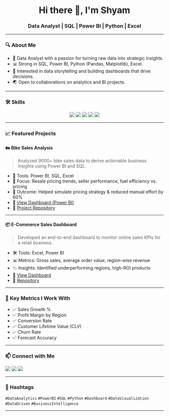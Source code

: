 <h1 align="center">Hi there 👋, I'm Shyam</h1>
<h3 align="center">Data Analyst | SQL | Power BI | Python | Excel</h3>

---

### 🔍 About Me
- 🎯 Data Analyst with a passion for turning raw data into strategic insights.
- 📊 Strong in SQL, Power BI, Python (Pandas, Matplotlib), Excel.
- 🧠 Interested in data storytelling and building dashboards that drive decisions.
- 🌏 Open to collaborations on analytics and BI projects.

---

### 🛠️ Skills

<p align="center">
  <img src="https://img.shields.io/badge/-SQL-blue?style=flat-square&logo=mysql&logoColor=white" />
  <img src="https://img.shields.io/badge/-PowerBI-yellow?style=flat-square&logo=powerbi&logoColor=black" />
  <img src="https://img.shields.io/badge/-Python-3776AB?style=flat-square&logo=python&logoColor=white" />
  <img src="https://img.shields.io/badge/-Excel-217346?style=flat-square&logo=microsoft-excel&logoColor=white" />
  <img src="https://img.shields.io/badge/-Tableau-E97627?style=flat-square&logo=tableau&logoColor=white" />
</p>

---

### 📈 Featured Projects

#### 🏍️ Bike Sales Analysis
> Analyzed 9000+ bike sales data to derive actionable business insights using Power BI and SQL.

- 🧩 Tools: Power BI, SQL, Excel
- 📌 Focus: Resale pricing trends, seller performance, fuel efficiency vs. pricing
- 🚀 Outcome: Helped simulate pricing strategy & reduced manual effort by 60%
- 🔗 [View Dashboard (Power BI)](https://github.com/Shyam-Sunder-Karupothula/Bike-sales-insights/blob/main/Bike%20Sales%20Analysis%20Dashboard.pdf)
- 🔗 [Project Repository](https://github.com/Shyam-Sunder-Karupothula/Bike-sales-insights)

---

#### 📦 E-Commerce Sales Dashboard
> Developed an end-to-end dashboard to monitor online sales KPIs for a retail business.

- 🛠️ Tools: Excel, Power BI
- 📊 Metrics: Gross sales, average order value, region-wise revenue
- 📉 Insights: Identified underperforming regions, high-ROI products
- 🔗 [View Dashboard](https://github.com/Shyam-Sunder-Karupothula/Ecommerce-Sales-Dashboard/blob/main/Ecommerce%20Sales%20Dashboard.png)
- 🔗 [Repository](https://github.com/Shyam-Sunder-Karupothula/Ecommerce-Sales-Dashboard)

---

### 📌 Key Metrics I Work With
- ✅ Sales Growth %
- ✅ Profit Margin by Region
- ✅ Conversion Rate
- ✅ Customer Lifetime Value (CLV)
- ✅ Churn Rate
- ✅ Forecast Accuracy

---

### 📫 Connect with Me

<p align="left">
  <a href="https://www.linkedin.com/in/yourprofile" target="_blank"><img src="https://img.shields.io/badge/-LinkedIn-blue?style=flat-square&logo=linkedin&logoColor=white"></a>
  <a href="mailto:youremail@example.com"><img src="https://img.shields.io/badge/-Email-red?style=flat-square&logo=gmail&logoColor=white"></a>
  <a href="https://yourportfolio.com"><img src="https://img.shields.io/badge/-Portfolio-black?style=flat-square"></a>
</p>

---

### 📌 Hashtags
`#DataAnalytics` `#PowerBI` `#SQL` `#Python` `#Dashboard` `#DataVisualization` `#DataDriven` `#BusinessIntelligence`

---
